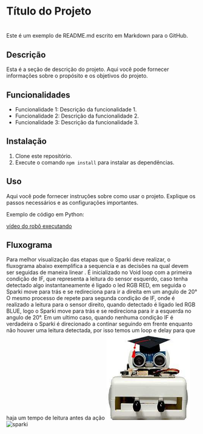 # Título do Projeto <h1>

Este é um exemplo de README.md escrito em Markdown para o GitHub.

## Descrição

Esta é a seção de descrição do projeto. Aqui você pode fornecer informações sobre o propósito e os objetivos do projeto.

## Funcionalidades

- Funcionalidade 1: Descrição da funcionalidade 1.
- Funcionalidade 2: Descrição da funcionalidade 2.
- Funcionalidade 3: Descrição da funcionalidade 3.

## Instalação

1. Clone este repositório.
2. Execute o comando `npm install` para instalar as dependências.

## Uso

Aqui você pode fornecer instruções sobre como usar o projeto. Explique os passos necessários e as configurações importantes.

Exemplo de código em Python:


  [vídeo do robô executando](https://youtu.be/We9_DYo-2kw)

  ## Fluxograma
  
  Para melhor visualização das etapas que o Sparki deve realizar, o fluxograma abaixo exemplifica a sequencia e as decisões na qual devem ser seguidas de maneira linear . É inicializado no Void loop com a primeira condição de IF, que representa a leitura do sensor esquerdo, caso tenha detectado algo instantaneamente é ligado o led RGB RED, em seguida o Sparki move para trás e se redireciona para ir a direita em um angulo de 20°
O mesmo processo de repete para segunda condição de IF, onde é realizado a leitura para o sensor direito, quando detectado é ligado led RGB BLUE, logo o Sparki move para trás e se redireciona para ir a esquerda no angulo de 20°.
Em um ultimo caso, quando nenhuma condição IF é verdadeira o Sparki é direcionado a continar seguindo em frente enquanto não houver uma leitura detectada, por isso temos um loop e delay para que haja um tempo de leitura antes da ação
    ![sparki](img/sparki.jpg)
  ![sparki](img/robosparki.avif) 
  
